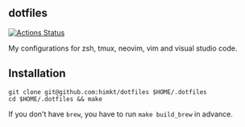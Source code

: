 ## dotfiles

[![Actions Status](https://github.com/himkt/dotfiles/workflows/build/badge.svg)](https://github.com/himkt/dotfiles)

My configurations for zsh, tmux, neovim, vim and visual studio code.


## Installation

```
git clone git@github.com:himkt/dotfiles $HOME/.dotfiles
cd $HOME/.dotfiles && make
```

If you don't have `brew`, you have to run `make build_brew` in advance.
